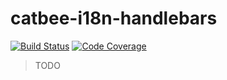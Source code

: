 # catbee-i18n-handlebars

[![Build Status][travis-img]][travis-url]
[![Code Coverage][codecov-img]][codecov-url]

> TODO

[travis-img]: https://travis-ci.org/catbee/catbee-i18n-handlebars.svg?branch=master
[travis-url]: https://travis-ci.org/catbee/catbee-i18n-handlebars

[codecov-img]: https://codecov.io/github/catbee/catbee-i18n-handlebars/coverage.svg?branch=master
[codecov-url]: https://codecov.io/github/catbee/catbee-i18n-handlebars?branch=master

